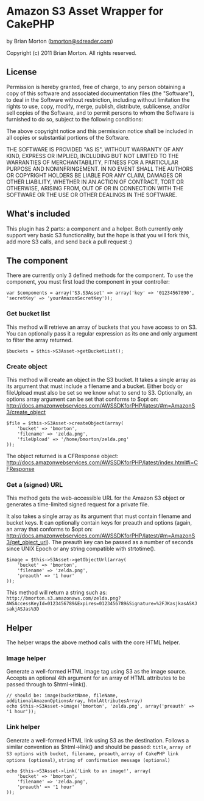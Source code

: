 # Amazon S3 Asset Wrapper for CakePHP

by Brian Morton (bmorton@sdreader.com)

Copyright (c) 2011 Brian Morton.  All rights reserved.

## License
Permission is hereby granted, free of charge, to any person obtaining a
copy of this software and associated documentation files (the "Software"),
to deal in the Software without restriction, including without limitation
the rights to use, copy, modify, merge, publish, distribute, sublicense,
and/or sell copies of the Software, and to permit persons to whom the
Software is furnished to do so, subject to the following conditions:

The above copyright notice and this permission notice shall be included in
all copies or substantial portions of the Software.

THE SOFTWARE IS PROVIDED "AS IS", WITHOUT WARRANTY OF ANY KIND, EXPRESS OR
IMPLIED, INCLUDING BUT NOT LIMITED TO THE WARRANTIES OF MERCHANTABILITY,
FITNESS FOR A PARTICULAR PURPOSE AND NONINFRINGEMENT. IN NO EVENT SHALL THE
AUTHORS OR COPYRIGHT HOLDERS BE LIABLE FOR ANY CLAIM, DAMAGES OR OTHER
LIABILITY, WHETHER IN AN ACTION OF CONTRACT, TORT OR OTHERWISE, ARISING
FROM, OUT OF OR IN CONNECTION WITH THE SOFTWARE OR THE USE OR OTHER
DEALINGS IN THE SOFTWARE.



## What's included

This plugin has 2 parts: a component and a helper.  Both currently only support very basic S3 functionality, but the hope is that you will fork this, add more S3 calls, and send back a pull request :)



## The component

There are currently only 3 defined methods for the component. To use the component, you must first load the component in your controller:

```
var $components = array('S3.S3Asset' => array('key' => '01234567890', 'secretKey' => 'yourAmazonSecretKey'));
```



### Get bucket list

This method will retrieve an array of buckets that you have access to on S3.  You can optionally pass it a regular expression as its one and only argument to filter the array returned.

```
$buckets = $this->S3Asset->getBucketList();
```



### Create object

This method will create an object in the S3 bucket.  It takes a single array as its argument that must include a filename and a bucket.  Either body or fileUpload must also be set so we know what to send to S3.  Optionally, an options array argument can be set that conforms to $opt on: http://docs.amazonwebservices.com/AWSSDKforPHP/latest/#m=AmazonS3/create_object

```
$file = $this->S3Asset->createObject(array(
	'bucket' => 'bmorton',
	'filename' => 'zelda.png',
	'fileUpload' => '/home/bmorton/zelda.png'
));
```

The object returned is a CFResponse object: http://docs.amazonwebservices.com/AWSSDKforPHP/latest/index.html#i=CFResponse



### Get a (signed) URL

This method gets the web-accessible URL for the Amazon S3 object or generates a time-limited signed request for a private file.

It also takes a single array as its argument that must contain filename and bucket keys.  It can optionally contain keys for preauth and options (again, an array that conforms to $opt on: http://docs.amazonwebservices.com/AWSSDKforPHP/latest/#m=AmazonS3/get_object_url).  The preauth key can be passed as a number of seconds since UNIX Epoch or any string compatible with strtotime().

```
$image = $this->S3Asset->getObjectUrl(array(
	'bucket' => 'bmorton',
	'filename' => 'zelda.png',
	'preauth' => '1 hour'
));
```

This method will return a string such as: `http://bmorton.s3.amazonaws.com/zelda.png?AWSAccessKeyId=0123456789&Expires=0123456789&Signature=%2FJKasjkasASKJsakjASJas%3D`



## Helper

The helper wraps the above method calls with the core HTML helper.



### Image helper

Generate a well-formed HTML image tag using S3 as the image source.  Accepts an optional 4th argument for an array of HTML attributes to be passed through to $html->link().

```
// should be: image(bucketName, fileName, additionalAmazonOptionsArray, htmlAttributesArray)
echo $this->S3Asset->image('bmorton', 'zelda.png', array('preauth' => '1 hour'));
```



### Link helper

Generate a well-formed HTML link using S3 as the destination.  Follows a similar convention as $html->link() and should be passed: `title`, `array of S3 options with bucket, filename, preauth`, `array of CakePHP link options (optional)`, `string of confirmation message (optional)`

```
echo $this->S3Asset->link('Link to an image!', array(
	'bucket' => 'bmorton',
	'filename' => 'zelda.png',
	'preauth' => '1 hour'
));
```
